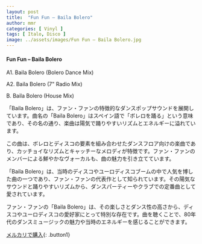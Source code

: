 ```yaml
---
layout: post
title:  "Fun Fun – Baila Bolero"
author: mmr
categories: [ Vinyl ]
tags: [ Italo, Disco ]
image: ../assets/images/Fun Fun – Baila Bolero.jpg
---
```


#### Fun Fun – Baila Bolero

A1. Baila Bolero (Bolero Dance Mix)

A2. Baila Bolero (7" Radio Mix)

B. Baila Bolero (House Mix)

「Baila Bolero」は、ファン・ファンの特徴的なダンスポップサウンドを展開しています。曲名の「Baila Bolero」はスペイン語で「ボレロを踊る」という意味であり、その名の通り、楽曲は陽気で踊りやすいリズムとエネルギーに溢れています。

この曲は、ボレロとディスコの要素を組み合わせたダンスフロア向けの楽曲であり、カッチョイなリズムとキャッチーなメロディが特徴です。ファン・ファンのメンバーによる鮮やかなヴォーカルも、曲の魅力を引き立てています。

「Baila Bolero」は、当時のディスコやユーロディスコブームの中で人気を博した曲の一つであり、ファン・ファンの代表作として知られています。その陽気なサウンドと踊りやすいリズムから、ダンスパーティーやクラブでの定番曲として愛されています。

ファン・ファンの「Baila Bolero」は、その楽しさとダンス性の高さから、ディスコやユーロディスコの愛好家にとって特別な存在です。曲を聴くことで、80年代のダンスミュージックの魅力や当時のエネルギーを感じることができます。


[メルカリで購入](https://jp.mercari.com/item/m20134677507){: .button1}

